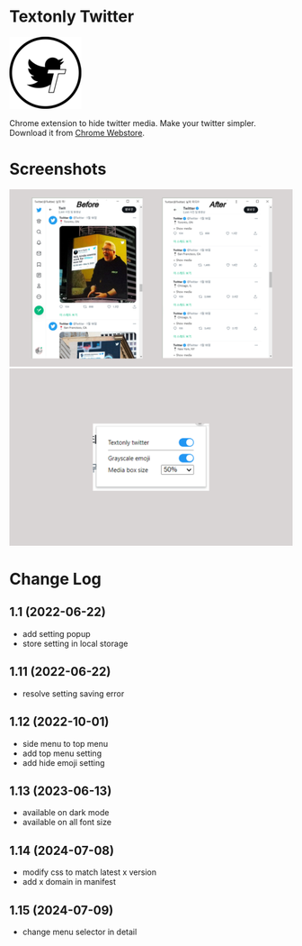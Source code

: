 # Textonly Twitter

![textonly twitter screenshot](https://github.com/ette9844/textonly-twitter/blob/master/images/icon-128.png?raw=true)

Chrome extension to hide twitter media. Make your twitter simpler. Download it from [Chrome Webstore](https://chrome.google.com/webstore/detail/textonly-twitter/dbonhfkddcpbknmccjclfigmfkpimfkf).

# Screenshots

![textonly twitter screenshot](https://github.com/ette9844/textonly-twitter/blob/master/images/store%20banner.png?raw=true)
![textonly twitter popup](https://github.com/ette9844/textonly-twitter/blob/master/images/popup.png?raw=true)

# Change Log

## 1.1 (2022-06-22)

- add setting popup
- store setting in local storage

## 1.11 (2022-06-22)

- resolve setting saving error

## 1.12 (2022-10-01)

- side menu to top menu
- add top menu setting
- add hide emoji setting

## 1.13 (2023-06-13)

- available on dark mode
- available on all font size

## 1.14 (2024-07-08)

- modify css to match latest x version
- add x domain in manifest

## 1.15 (2024-07-09)

- change menu selector in detail
